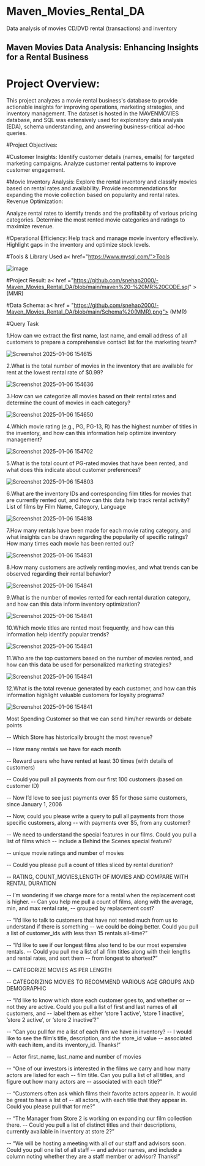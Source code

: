 # Maven_Movies_Rental_DA
Data analysis of movies CD/DVD rental (transactions) and inventory

## Maven Movies Data Analysis: Enhancing Insights for a Rental Business

# Project Overview:
This project analyzes a movie rental business's database to provide actionable insights for improving operations, marketing strategies, and inventory management. The dataset is hosted in the MAVENMOVIES database, and SQL was extensively used for exploratory data analysis (EDA), schema understanding, and answering business-critical ad-hoc queries.

#Project Objectives:

#Customer Insights:
Identify customer details (names, emails) for targeted marketing campaigns. Analyze customer rental patterns to improve customer engagement.

#Movie Inventory Analysis:
Explore the rental inventory and classify movies based on rental rates and availability. Provide recommendations for expanding the movie collection based on popularity and rental rates. Revenue Optimization:

Analyze rental rates to identify trends and the profitability of various pricing categories. Determine the most rented movie categories and ratings to maximize revenue.

#Operational Efficiency:
Help track and manage movie inventory effectively. Highlight gaps in the inventory and optimize stock levels.

#Tools & Library Used
 a< href="https://www.mysql.com/">Tools
 
![image](https://github.com/user-attachments/assets/eccd0ac1-e743-45df-b97b-0d244b74bf03)

#Project Result:
a< href ="https://github.com/snehap2000/-Maven_Movies_Rental_DA/blob/main/maven%20-%20MR%20CODE.sql" >(MMR)

#Data Schema:
a< href = "https://github.com/snehap2000/-Maven_Movies_Rental_DA/blob/main/Schema%20(MMR).png"> (MMR)



#Query Task

1.How can we extract the first name, last name, and email address of all customers to prepare a comprehensive contact list for the marketing team?


![Screenshot 2025-01-06 154615](https://github.com/user-attachments/assets/47f8f4dd-9ae5-4848-b7a0-f8a0a5660a4c)


2.What is the total number of movies in the inventory that are available for rent at the lowest rental rate of $0.99?


![Screenshot 2025-01-06 154636](https://github.com/user-attachments/assets/82f8b7fc-1713-4734-aac4-d50702f4c305)
 

3.How can we categorize all movies based on their rental rates and determine the count of movies in each category?


 ![Screenshot 2025-01-06 154650](https://github.com/user-attachments/assets/de43791e-7380-49cb-a475-02558ccf3fd1)


4.Which movie rating (e.g., PG, PG-13, R) has the highest number of titles in the inventory, and how can this information help optimize inventory management?


![Screenshot 2025-01-06 154702](https://github.com/user-attachments/assets/84054e7b-0068-41ad-8c92-3e31e13db886)


5.What is the total count of PG-rated movies that have been rented, and what does this indicate about customer preferences?


![Screenshot 2025-01-06 154803](https://github.com/user-attachments/assets/9bf6074e-1c7c-40c0-b0d8-3901393a10a6)


6.What are the inventory IDs and corresponding film titles for movies that are currently rented out, and how can this data help track rental activity? List of films by Film Name, Category, Language


 ![Screenshot 2025-01-06 154818](https://github.com/user-attachments/assets/8a019700-8dfa-4859-b4aa-eb85a1b6b037)


7.How many rentals have been made for each movie rating category, and what insights can be drawn regarding the popularity of specific ratings?
How many times each movie has been rented out?


![Screenshot 2025-01-06 154831](https://github.com/user-attachments/assets/bf08bd60-841c-4f31-a51b-42ee4f672239)


8.How many customers are actively renting movies, and what trends can be observed regarding their rental behavior?


![Screenshot 2025-01-06 154841](https://github.com/user-attachments/assets/8fa874b2-61b6-48bf-821d-5d7045b36cf4)
 

9.What is the number of movies rented for each rental duration category, and how can this data inform inventory optimization?


![Screenshot 2025-01-06 154841](https://github.com/user-attachments/assets/f43b2fc8-e2e9-49a0-9cfb-6820a2ef8fc7)


10.Which movie titles are rented most frequently, and how can this information help identify popular trends?


![Screenshot 2025-01-06 154841](https://github.com/user-attachments/assets/af8071f2-26f5-4ddd-b69b-f11d67d91096)


11.Who are the top customers based on the number of movies rented, and how can this data be used for personalized marketing strategies?


![Screenshot 2025-01-06 154841](https://github.com/user-attachments/assets/3a407862-b09c-4eca-bfd0-dc6be329739c)


12.What is the total revenue generated by each customer, and how can this information highlight valuable customers for loyalty programs?


![Screenshot 2025-01-06 154841](https://github.com/user-attachments/assets/e10d365b-0aad-47f8-bd3d-8fdd200e03ac)


Most Spending Customer so that we can send him/her rewards or debate points

-- Which Store has historically brought the most revenue?

-- How many rentals we have for each month

-- Reward users who have rented at least 30 times (with details of customers)

-- Could you pull all payments from our first 100 customers (based on customer ID)

-- Now I’d love to see just payments over $5 for those same customers, since January 1, 2006

-- Now, could you please write a query to pull all payments from those specific customers, along -- with payments over $5, from any customer?

-- We need to understand the special features in our films. Could you pull a list of films which -- include a Behind the Scenes special feature?

-- unique movie ratings and number of movies

-- Could you please pull a count of titles sliced by rental duration?

-- RATING, COUNT_MOVIES,LENGTH OF MOVIES AND COMPARE WITH RENTAL DURATION

-- I’m wondering if we charge more for a rental when the replacement cost is higher. -- Can you help me pull a count of films, along with the average, min, and max rental rate, -- grouped by replacement cost?

-- “I’d like to talk to customers that have not rented much from us to understand if there is something -- we could be doing better. Could you pull a list of customer_ids with less than 15 rentals all-time?”

-- “I’d like to see if our longest films also tend to be our most expensive rentals. -- Could you pull me a list of all film titles along with their lengths and rental rates, and sort them -- from longest to shortest?”

-- CATEGORIZE MOVIES AS PER LENGTH

-- CATEGORIZING MOVIES TO RECOMMEND VARIOUS AGE GROUPS AND DEMOGRAPHIC

-- “I’d like to know which store each customer goes to, and whether or -- not they are active. Could you pull a list of first and last names of all customers, and -- label them as either ‘store 1 active’, ‘store 1 inactive’, ‘store 2 active’, or ‘store 2 inactive’?”

-- “Can you pull for me a list of each film we have in inventory? -- I would like to see the film’s title, description, and the store_id value -- associated with each item, and its inventory_id. Thanks!”

-- Actor first_name, last_name and number of movies

-- “One of our investors is interested in the films we carry and how many actors are listed for each -- film title. Can you pull a list of all titles, and figure out how many actors are -- associated with each title?”

-- “Customers often ask which films their favorite actors appear in. It would be great to have a list of -- all actors, with each title that they appear in. Could you please pull that for me?”

-- “The Manager from Store 2 is working on expanding our film collection there. -- Could you pull a list of distinct titles and their descriptions, currently available in inventory at store 2?”

-- “We will be hosting a meeting with all of our staff and advisors soon. Could you pull one list of all staff -- and advisor names, and include a column noting whether they are a staff member or advisor? Thanks!”
